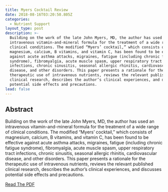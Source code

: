 ```yaml
---
title: Myers Cocktail Review
date: 2018-08-16T03:20:50.805Z
categories:
  - Nutrient Support
layout_type: post
description: >-
  Building on the work of the late John Myers, MD, the author has used an
  intravenous vitamin-and-mineral formula for the treatment of a wide range of
  clinical conditions. The modified “Myers’ cocktail,” which consists of
  magnesium, calcium, B vitamins, and vitamin C, has been found to be effective
  against acute asthma attacks, migraines, fatigue (including chronic fatigue
  syndrome), fibromyalgia, acute muscle spasm, upper respiratory tract
  infections, chronic sinusitis, seasonal allergic rhinitis, cardiovascular
  disease, and other disorders. This paper presents a rationale for the
  therapeutic use of intravenous nutrients, reviews the relevant published
  clinical research, describes the author’s clinical experiences, and discusses
  potential side effects and precautions.
lead: false
---
```

## Abstract
Building on the work of the late John Myers, MD, the author has used an intravenous vitamin-and-mineral formula for the treatment of a wide range of clinical conditions. The modified “Myers’ cocktail,” which consists of magnesium, calcium, B vitamins, and vitamin C, has been found to be effective against acute asthma attacks, migraines, fatigue (including chronic fatigue syndrome), fibromyalgia, acute muscle spasm, upper respiratory tract infections, chronic sinusitis, seasonal allergic rhinitis, cardiovascular disease, and other disorders. This paper presents a rationale for the therapeutic use of intravenous nutrients, reviews the relevant published clinical research, describes the author’s clinical experiences, and discusses potential side effects and precautions.

[Read The PDF](/images/Myers%20Cocktail%20Review.pdf)
